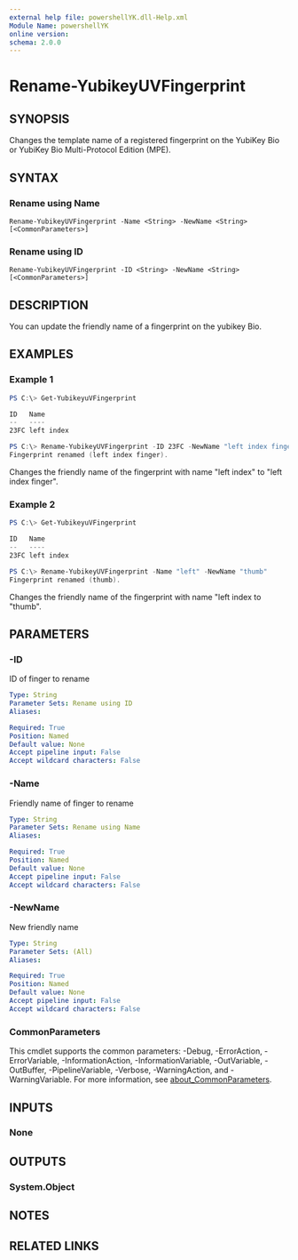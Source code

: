 ```yaml
---
external help file: powershellYK.dll-Help.xml
Module Name: powershellYK
online version:
schema: 2.0.0
---
```


# Rename-YubikeyUVFingerprint

## SYNOPSIS
Changes the template name of a registered fingerprint on the YubiKey Bio or YubiKey Bio Multi-Protocol Edition (MPE).

## SYNTAX

### Rename using Name
```
Rename-YubikeyUVFingerprint -Name <String> -NewName <String> [<CommonParameters>]
```

### Rename using ID
```
Rename-YubikeyUVFingerprint -ID <String> -NewName <String> [<CommonParameters>]
```

## DESCRIPTION
You can update the friendly name of a fingerprint on the yubikey Bio.

## EXAMPLES

### Example 1
```powershell
PS C:\> Get-YubikeyuVFingerprint

ID   Name
--   ----
23FC left index

PS C:\> Rename-YubikeyUVFingerprint -ID 23FC -NewName "left index finger"
Fingerprint renamed (left index finger).
```
Changes the friendly name of the fingerprint with name "left index" to "left index finger".

### Example 2
```powershell
PS C:\> Get-YubikeyuVFingerprint

ID   Name
--   ----
23FC left index

PS C:\> Rename-YubikeyUVFingerprint -Name "left" -NewName "thumb"
Fingerprint renamed (thumb).
```
Changes the friendly name of the fingerprint with name "left index to "thumb".

## PARAMETERS

### -ID
ID of finger to rename

```yaml
Type: String
Parameter Sets: Rename using ID
Aliases:

Required: True
Position: Named
Default value: None
Accept pipeline input: False
Accept wildcard characters: False
```

### -Name
Friendly name of finger to rename

```yaml
Type: String
Parameter Sets: Rename using Name
Aliases:

Required: True
Position: Named
Default value: None
Accept pipeline input: False
Accept wildcard characters: False
```

### -NewName
New friendly name

```yaml
Type: String
Parameter Sets: (All)
Aliases:

Required: True
Position: Named
Default value: None
Accept pipeline input: False
Accept wildcard characters: False
```

### CommonParameters
This cmdlet supports the common parameters: -Debug, -ErrorAction, -ErrorVariable, -InformationAction, -InformationVariable, -OutVariable, -OutBuffer, -PipelineVariable, -Verbose, -WarningAction, and -WarningVariable. For more information, see [about_CommonParameters](http://go.microsoft.com/fwlink/?LinkID=113216).

## INPUTS

### None

## OUTPUTS

### System.Object
## NOTES

## RELATED LINKS
